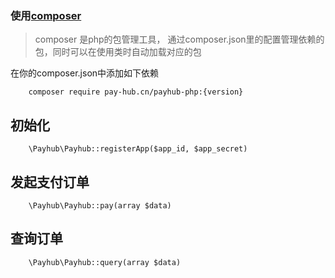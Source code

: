 

### 使用[composer](https://getcomposer.org/)
> composer 是php的包管理工具， 通过composer.json里的配置管理依赖的包，同时可以在使用类时自动加载对应的包

在你的composer.json中添加如下依赖

```
	composer require pay-hub.cn/payhub-php:{version}
```

## 初始化
```
    \Payhub\Payhub::registerApp($app_id, $app_secret)
```

## 发起支付订单
```
    \Payhub\Payhub::pay(array $data)
```
## 查询订单
```
    \Payhub\Payhub::query(array $data)
```

